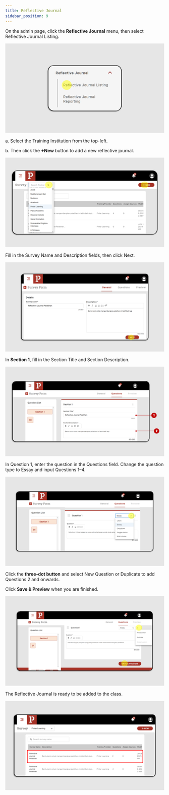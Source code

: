 ```yaml
---
title: Reflective Journal
sidebar_position: 9
---
```

On the admin page, click the **Reflective Journal** menu, then select Reflective Journal Listing.

![](/img/rj-1.png)

a. Select the Training Institution from the top-left.

b. Then click the **+New** button to add a new reflective journal.

![](/img/rj-2.png)

Fill in the Survey Name and Description fields, then click Next.

![](/img/rj-3.png)

In **Section 1**, fill in the Section Title and Section Description.

![](/img/rj-4.png)

In Question 1, enter the question in the Questions field. Change the question type to Essay and input Questions 1–4.

![](/img/rj-5.png)

Click the **three-dot button** and select New Question or Duplicate to add Questions 2 and onwards.

Click **Save & Preview** when you are finished.

![](/img/rj-6.png)

The Reflective Journal is ready to be added to the class.

![](/img/rj-7.png)
